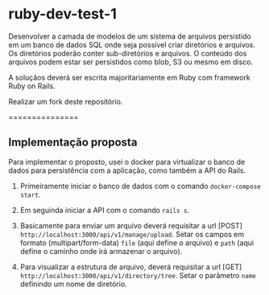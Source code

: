 # ruby-dev-test-1

Desenvolver a camada de modelos de um sistema de arquivos persistido em um banco de dados SQL onde seja possível criar diretórios e arquivos. Os diretórios poderão conter sub-diretórios e arquivos. O conteúdo dos arquivos podem estar ser persistidos como blob, S3 ou mesmo em disco.

A soluçãos deverá ser escrita majoritariamente em Ruby com framework Ruby on Rails.

Realizar um fork deste repositório.

===============

## Implementação proposta

Para implementar o proposto, usei o docker para virtualizar o banco de dados para persistência com a aplicação, como também a API do Rails.

1. Primeiramente iniciar o banco de dados com o comando `docker-compose start`.

2. Em seguinda iniciar a API com o comando `rails s`.

3. Basicamente para enviar um arquivo deverá requisitar a url [POST] `http://localhost:3000/api/v1/manage/upload`. Setar os campos em formato (multipart/form-data) `file` (aqui define o arquivo) e `path` (aqui define o caminho onde irá armazenar o arquivo).

4. Para visualizar a estrutura de arquivo, deverá requisitar a url [GET] `http://localhost:3000/api/v1/directory/tree`. Setar o parâmetro `name` definindo um nome de diretório.
